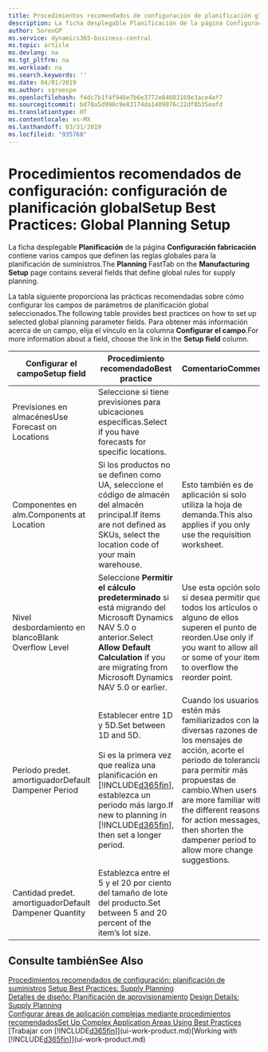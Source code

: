 ```yaml
---
title: Procedimientos recomendados de configuración de planificación global | Documentos de Microsoft
description: La ficha desplegable Planificación de la página Configuración fabricación contiene varios campos que definen las reglas globales para la planificación de suministros.
author: SorenGP
ms.service: dynamics365-business-central
ms.topic: article
ms.devlang: na
ms.tgt_pltfrm: na
ms.workload: na
ms.search.keywords: ''
ms.date: 04/01/2019
ms.author: sgroespe
ms.openlocfilehash: f4dc7b1f4f946e7b6e3772e84603169e3ace4af7
ms.sourcegitcommit: bd78a5d990c9e83174da1409076c22df8b35eafd
ms.translationtype: HT
ms.contentlocale: es-MX
ms.lasthandoff: 03/31/2019
ms.locfileid: "935768"
---
```

# <a name="setup-best-practices-global-planning-setup"></a><span data-ttu-id="0f864-103">Procedimientos recomendados de configuración: configuración de planificación global</span><span class="sxs-lookup"><span data-stu-id="0f864-103">Setup Best Practices: Global Planning Setup</span></span>
<span data-ttu-id="0f864-104">La ficha desplegable **Planificación** de la página **Configuración fabricación** contiene varios campos que definen las reglas globales para la planificación de suministros.</span><span class="sxs-lookup"><span data-stu-id="0f864-104">The **Planning** FastTab on the **Manufacturing Setup** page contains several fields that define global rules for supply planning.</span></span>  

 <span data-ttu-id="0f864-105">La tabla siguiente proporciona las prácticas recomendadas sobre cómo configurar los campos de parámetros de planificación global seleccionados.</span><span class="sxs-lookup"><span data-stu-id="0f864-105">The following table provides best practices on how to set up selected global planning parameter fields.</span></span> <span data-ttu-id="0f864-106">Para obtener más información acerca de un campo, elija el vínculo en la columna **Configurar el campo**.</span><span class="sxs-lookup"><span data-stu-id="0f864-106">For more information about a field, choose the link in the **Setup field** column.</span></span>  

|<span data-ttu-id="0f864-107">Configurar el campo</span><span class="sxs-lookup"><span data-stu-id="0f864-107">Setup field</span></span>|<span data-ttu-id="0f864-108">Procedimiento recomendado</span><span class="sxs-lookup"><span data-stu-id="0f864-108">Best practice</span></span>|<span data-ttu-id="0f864-109">Comentario</span><span class="sxs-lookup"><span data-stu-id="0f864-109">Comment</span></span>|  
|-----------------|-------------------|-------------|  
|<span data-ttu-id="0f864-110">Previsiones en almacénes</span><span class="sxs-lookup"><span data-stu-id="0f864-110">Use Forecast on Locations</span></span>|<span data-ttu-id="0f864-111">Seleccione si tiene previsiones para ubicaciones específicas.</span><span class="sxs-lookup"><span data-stu-id="0f864-111">Select if you have forecasts for specific locations.</span></span>||  
|<span data-ttu-id="0f864-112">Componentes en alm.</span><span class="sxs-lookup"><span data-stu-id="0f864-112">Components at Location</span></span>|<span data-ttu-id="0f864-113">Si los productos no se definen como UA, seleccione el código de almacén del almacén principal.</span><span class="sxs-lookup"><span data-stu-id="0f864-113">If items are not defined as SKUs, select the location code of your main warehouse.</span></span>|<span data-ttu-id="0f864-114">Esto también es de aplicación si solo utiliza la hoja de demanda.</span><span class="sxs-lookup"><span data-stu-id="0f864-114">This also applies if you only use the requisition worksheet.</span></span>|  
|<span data-ttu-id="0f864-115">Nivel desbordamiento en blanco</span><span class="sxs-lookup"><span data-stu-id="0f864-115">Blank Overflow Level</span></span>|<span data-ttu-id="0f864-116">Seleccione **Permitir el cálculo predeterminado** si está migrando del Microsoft Dynamics NAV 5.0 o anterior.</span><span class="sxs-lookup"><span data-stu-id="0f864-116">Select **Allow Default Calculation** if you are migrating from Microsoft Dynamics NAV 5.0 or earlier.</span></span>|<span data-ttu-id="0f864-117">Use esta opción solo si desea permitir que todos los artículos o alguno de ellos superen el punto de reorden.</span><span class="sxs-lookup"><span data-stu-id="0f864-117">Use only if you want to allow all or some of your items to overflow the reorder point.</span></span>|  
|<span data-ttu-id="0f864-118">Periodo predet. amortiguador</span><span class="sxs-lookup"><span data-stu-id="0f864-118">Default Dampener Period</span></span>|<span data-ttu-id="0f864-119">Establecer entre 1D y 5D.</span><span class="sxs-lookup"><span data-stu-id="0f864-119">Set between 1D and 5D.</span></span><br /><br /> <span data-ttu-id="0f864-120">Si es la primera vez que realiza una planificación en [!INCLUDE[d365fin](includes/d365fin_md.md)], establezca un periodo más largo.</span><span class="sxs-lookup"><span data-stu-id="0f864-120">If new to planning in [!INCLUDE[d365fin](includes/d365fin_md.md)], then set a longer period.</span></span>|<span data-ttu-id="0f864-121">Cuando los usuarios estén más familiarizados con las diversas razones de los mensajes de acción, acorte el periodo de tolerancia para permitir más propuestas de cambio.</span><span class="sxs-lookup"><span data-stu-id="0f864-121">When users are more familiar with the different reasons for action messages, then shorten the dampener period to allow more change suggestions.</span></span>|  
|<span data-ttu-id="0f864-122">Cantidad predet. amortiguador</span><span class="sxs-lookup"><span data-stu-id="0f864-122">Default Dampener Quantity</span></span>|<span data-ttu-id="0f864-123">Establezca entre el 5 y el 20 por ciento del tamaño de lote del producto.</span><span class="sxs-lookup"><span data-stu-id="0f864-123">Set between 5 and 20 percent of the item’s lot size.</span></span>||  

## <a name="see-also"></a><span data-ttu-id="0f864-124">Consulte también</span><span class="sxs-lookup"><span data-stu-id="0f864-124">See Also</span></span>  
 <span data-ttu-id="0f864-125">[Procedimientos recomendados de configuración: planificación de suministros](setup-best-practices-supply-planning.md) </span><span class="sxs-lookup"><span data-stu-id="0f864-125">[Setup Best Practices: Supply Planning](setup-best-practices-supply-planning.md) </span></span>  
 <span data-ttu-id="0f864-126">[Detalles de diseño: Planificación de aprovisionamiento](design-details-supply-planning.md) </span><span class="sxs-lookup"><span data-stu-id="0f864-126">[Design Details: Supply Planning](design-details-supply-planning.md) </span></span>  
 [<span data-ttu-id="0f864-127">Configurar áreas de aplicación complejas mediante procedimientos recomendados</span><span class="sxs-lookup"><span data-stu-id="0f864-127">Set Up Complex Application Areas Using Best Practices</span></span>](set-up-complex-application-areas-using-best-practices.md)  
 <span data-ttu-id="0f864-128">[Trabajar con [!INCLUDE[d365fin](includes/d365fin_md.md)]](ui-work-product.md)</span><span class="sxs-lookup"><span data-stu-id="0f864-128">[Working with [!INCLUDE[d365fin](includes/d365fin_md.md)]](ui-work-product.md)</span></span>
